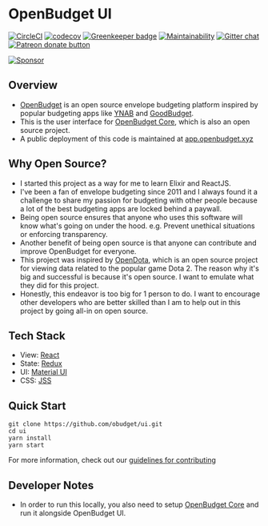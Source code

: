 # OpenBudget UI

[![CircleCI](https://circleci.com/gh/obudget/ui.svg?style=svg)](https://circleci.com/gh/obudget/ui) [![codecov](https://codecov.io/gh/obudget/ui/branch/master/graph/badge.svg)](https://codecov.io/gh/obudget/ui) [![Greenkeeper badge](https://badges.greenkeeper.io/obudget/ui.svg)](https://greenkeeper.io/) [![Maintainability](https://api.codeclimate.com/v1/badges/33e91f231017c98b01f0/maintainability)](https://codeclimate.com/github/obudget/ui/maintainability) [![Gitter chat](https://badges.gitter.im/obudget.png)](https://gitter.im/obudget) [![Patreon donate button](https://img.shields.io/badge/patreon-donate-yellow.svg)](https://patreon.com/terenceponce "Donate to this project using Patreon")

[![Sponsor](https://app.codesponsor.io/embed/FtXSUnEDZhz4wUWaXdYz3wdD/obudget/ui.svg)](https://app.codesponsor.io/link/FtXSUnEDZhz4wUWaXdYz3wdD/obudget/ui)

## Overview

* [OpenBudget](https://www.openbudget.xyz) is an open source envelope budgeting platform inspired by popular budgeting apps like [YNAB](https://youneedabudget.com) and [GoodBudget](https://goodbudget.com).
* This is the user interface for [OpenBudget Core](https://github.com/obudget/core), which is also an open source project.
* A public deployment of this code is maintained at [app.openbudget.xyz](https://app.openbudget.xyz)

## Why Open Source?

* I started this project as a way for me to learn Elixir and ReactJS.
* I've been a fan of envelope budgeting since 2011 and I always found it a challenge to share my passion for budgeting with other people because a lot of the best budgeting apps are locked behind a paywall.
* Being open source ensures that anyone who uses this software will know what's going on under the hood. e.g. Prevent unethical situations or enforcing transparency.
* Another benefit of being open source is that anyone can contribute and improve OpenBudget for everyone.
* This project was inspired by [OpenDota](https://www.opendota.com), which is an open source project for viewing data related to the popular game Dota 2. The reason why it's big and successful is because it's open source. I want to emulate what they did for this project.
* Honestly, this endeavor is too big for 1 person to do. I want to encourage other developers who are better skilled than I am to help out in this project by going all-in on open source.

## Tech Stack

* View: [React](https://reactjs.org)
* State: [Redux](https://redux.js.org)
* UI: [Material UI](http://www.material-ui-next.com)
* CSS: [JSS](http://cssinjs.org)

## Quick Start

```
git clone https://github.com/obudget/ui.git
cd ui
yarn install
yarn start
```

For more information, check out our [guidelines for contributing](CONTRIBUTING.md)

## Developer Notes

* In order to run this locally, you also need to setup [OpenBudget Core](https://github.com/obudget/core) and run it alongside OpenBudget UI.